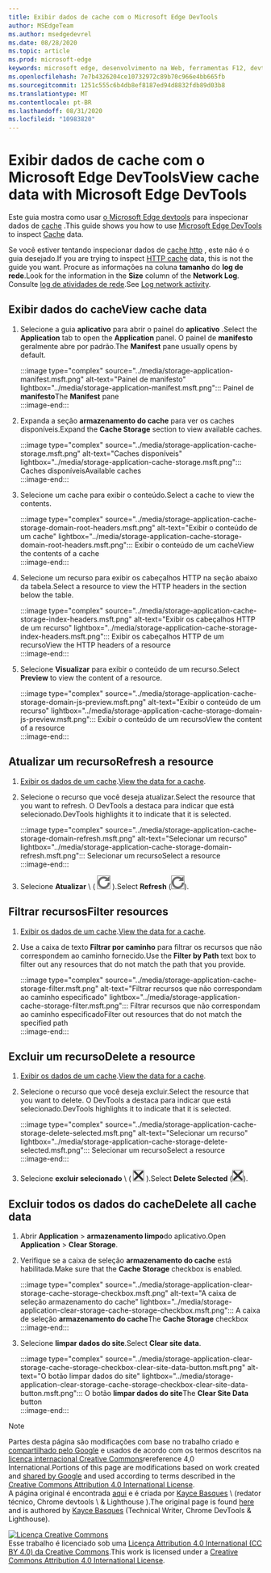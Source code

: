```yaml
---
title: Exibir dados de cache com o Microsoft Edge DevTools
author: MSEdgeTeam
ms.author: msedgedevrel
ms.date: 08/28/2020
ms.topic: article
ms.prod: microsoft-edge
keywords: microsoft edge, desenvolvimento na Web, ferramentas F12, devtools
ms.openlocfilehash: 7e7b4326204ce10732972c89b70c966e4bb665fb
ms.sourcegitcommit: 1251c555c6b4db8ef8187ed94d8832fdb89d03b8
ms.translationtype: MT
ms.contentlocale: pt-BR
ms.lasthandoff: 08/31/2020
ms.locfileid: "10983820"
---
```

<!-- Copyright Kayce Basques 

   Licensed under the Apache License, Version 2.0 (the "License");
   you may not use this file except in compliance with the License.
   You may obtain a copy of the License at

       https://www.apache.org/licenses/LICENSE-2.0

   Unless required by applicable law or agreed to in writing, software
   distributed under the License is distributed on an "AS IS" BASIS,
   WITHOUT WARRANTIES OR CONDITIONS OF ANY KIND, either express or implied.
   See the License for the specific language governing permissions and
   limitations under the License.  -->





# <span data-ttu-id="b465d-103">Exibir dados de cache com o Microsoft Edge DevTools</span><span class="sxs-lookup"><span data-stu-id="b465d-103">View cache data with Microsoft Edge DevTools</span></span>   



<span data-ttu-id="b465d-104">Este guia mostra como usar [o Microsoft Edge devtools][MicrosoftEdgeDevTools] para inspecionar dados de [cache][MDNCache] .</span><span class="sxs-lookup"><span data-stu-id="b465d-104">This guide shows you how to use [Microsoft Edge DevTools][MicrosoftEdgeDevTools] to inspect [Cache][MDNCache] data.</span></span>  

<span data-ttu-id="b465d-105">Se você estiver tentando inspecionar dados de [cache http][MDNHTTPCaching] , este não é o guia desejado.</span><span class="sxs-lookup"><span data-stu-id="b465d-105">If you are trying to inspect [HTTP cache][MDNHTTPCaching] data, this is not the guide you want.</span></span>  <span data-ttu-id="b465d-106">Procure as informações na coluna **tamanho** do **log de rede**.</span><span class="sxs-lookup"><span data-stu-id="b465d-106">Look for the information in the **Size** column of the **Network Log**.</span></span>  <span data-ttu-id="b465d-107">Consulte [log de atividades de rede][DevtoolsNetworkLogActivity].</span><span class="sxs-lookup"><span data-stu-id="b465d-107">See [Log network activity][DevtoolsNetworkLogActivity].</span></span>  

## <span data-ttu-id="b465d-108">Exibir dados do cache</span><span class="sxs-lookup"><span data-stu-id="b465d-108">View cache data</span></span>   

1.  <span data-ttu-id="b465d-109">Selecione a guia **aplicativo** para abrir o painel do **aplicativo** .</span><span class="sxs-lookup"><span data-stu-id="b465d-109">Select the **Application** tab to open the **Application** panel.</span></span>  <span data-ttu-id="b465d-110">O painel de **manifesto** geralmente abre por padrão.</span><span class="sxs-lookup"><span data-stu-id="b465d-110">The **Manifest** pane usually opens by default.</span></span>  
    
    :::image type="complex" source="../media/storage-application-manifest.msft.png" alt-text="Painel de manifesto" lightbox="../media/storage-application-manifest.msft.png":::
       <span data-ttu-id="b465d-112">Painel de **manifesto**</span><span class="sxs-lookup"><span data-stu-id="b465d-112">The **Manifest** pane</span></span>  
    :::image-end:::  
    
1.  <span data-ttu-id="b465d-113">Expanda a seção **armazenamento do cache** para ver os caches disponíveis.</span><span class="sxs-lookup"><span data-stu-id="b465d-113">Expand the **Cache Storage** section to view available caches.</span></span>  
    
    :::image type="complex" source="../media/storage-application-cache-storage.msft.png" alt-text="Caches disponíveis" lightbox="../media/storage-application-cache-storage.msft.png":::
       <span data-ttu-id="b465d-115">Caches disponíveis</span><span class="sxs-lookup"><span data-stu-id="b465d-115">Available caches</span></span>  
    :::image-end:::  
    
1.  <span data-ttu-id="b465d-116">Selecione um cache para exibir o conteúdo.</span><span class="sxs-lookup"><span data-stu-id="b465d-116">Select a cache to view the contents.</span></span>  
    
    :::image type="complex" source="../media/storage-application-cache-storage-domain-root-headers.msft.png" alt-text="Exibir o conteúdo de um cache" lightbox="../media/storage-application-cache-storage-domain-root-headers.msft.png":::
       <span data-ttu-id="b465d-118">Exibir o conteúdo de um cache</span><span class="sxs-lookup"><span data-stu-id="b465d-118">View the contents of a cache</span></span>  
    :::image-end:::  
    
1.  <span data-ttu-id="b465d-119">Selecione um recurso para exibir os cabeçalhos HTTP na seção abaixo da tabela.</span><span class="sxs-lookup"><span data-stu-id="b465d-119">Select a resource to view the HTTP headers in the section below the table.</span></span>  
    
    :::image type="complex" source="../media/storage-application-cache-storage-index-headers.msft.png" alt-text="Exibir os cabeçalhos HTTP de um recurso" lightbox="../media/storage-application-cache-storage-index-headers.msft.png":::
       <span data-ttu-id="b465d-121">Exibir os cabeçalhos HTTP de um recurso</span><span class="sxs-lookup"><span data-stu-id="b465d-121">View the HTTP headers of a resource</span></span>  
    :::image-end:::  
    
1.  <span data-ttu-id="b465d-122">Selecione **Visualizar** para exibir o conteúdo de um recurso.</span><span class="sxs-lookup"><span data-stu-id="b465d-122">Select **Preview** to view the content of a resource.</span></span>  
    
    :::image type="complex" source="../media/storage-application-cache-storage-domain-js-preview.msft.png" alt-text="Exibir o conteúdo de um recurso" lightbox="../media/storage-application-cache-storage-domain-js-preview.msft.png":::
       <span data-ttu-id="b465d-124">Exibir o conteúdo de um recurso</span><span class="sxs-lookup"><span data-stu-id="b465d-124">View the content of a resource</span></span>  
    :::image-end:::  
    
## <span data-ttu-id="b465d-125">Atualizar um recurso</span><span class="sxs-lookup"><span data-stu-id="b465d-125">Refresh a resource</span></span>   

1.  <span data-ttu-id="b465d-126">[Exibir os dados de um cache](#view-cache-data).</span><span class="sxs-lookup"><span data-stu-id="b465d-126">[View the data for a cache](#view-cache-data).</span></span>  
1.  <span data-ttu-id="b465d-127">Selecione o recurso que você deseja atualizar.</span><span class="sxs-lookup"><span data-stu-id="b465d-127">Select the resource that you want to refresh.</span></span>  <span data-ttu-id="b465d-128">O DevTools a destaca para indicar que está selecionado.</span><span class="sxs-lookup"><span data-stu-id="b465d-128">DevTools highlights it to indicate that it is selected.</span></span>  
    
    :::image type="complex" source="../media/storage-application-cache-storage-domain-refresh.msft.png" alt-text="Selecionar um recurso" lightbox="../media/storage-application-cache-storage-domain-refresh.msft.png":::
       <span data-ttu-id="b465d-130">Selecionar um recurso</span><span class="sxs-lookup"><span data-stu-id="b465d-130">Select a resource</span></span>  
    :::image-end:::  
    
1.  <span data-ttu-id="b465d-131">Selecione **Atualizar** \ ( ![ Atualizar ][ImageRefreshIcon] \).</span><span class="sxs-lookup"><span data-stu-id="b465d-131">Select **Refresh** \(![Refresh][ImageRefreshIcon]\).</span></span>  
    
## <span data-ttu-id="b465d-132">Filtrar recursos</span><span class="sxs-lookup"><span data-stu-id="b465d-132">Filter resources</span></span>   

1.  <span data-ttu-id="b465d-133">[Exibir os dados de um cache](#view-cache-data).</span><span class="sxs-lookup"><span data-stu-id="b465d-133">[View the data for a cache](#view-cache-data).</span></span>  
1.  <span data-ttu-id="b465d-134">Use a caixa de texto **Filtrar por caminho** para filtrar os recursos que não correspondem ao caminho fornecido.</span><span class="sxs-lookup"><span data-stu-id="b465d-134">Use the **Filter by Path** text box to filter out any resources that do not match the path that you provide.</span></span>  
    
    :::image type="complex" source="../media/storage-application-cache-storage-filter.msft.png" alt-text="Filtrar recursos que não correspondam ao caminho especificado" lightbox="../media/storage-application-cache-storage-filter.msft.png":::
       <span data-ttu-id="b465d-136">Filtrar recursos que não correspondam ao caminho especificado</span><span class="sxs-lookup"><span data-stu-id="b465d-136">Filter out resources that do not match the specified path</span></span>  
    :::image-end:::  
    
## <span data-ttu-id="b465d-137">Excluir um recurso</span><span class="sxs-lookup"><span data-stu-id="b465d-137">Delete a resource</span></span>   

1.  <span data-ttu-id="b465d-138">[Exibir os dados de um cache](#view-cache-data).</span><span class="sxs-lookup"><span data-stu-id="b465d-138">[View the data for a cache](#view-cache-data).</span></span>  
1.  <span data-ttu-id="b465d-139">Selecione o recurso que você deseja excluir.</span><span class="sxs-lookup"><span data-stu-id="b465d-139">Select the resource that you want to delete.</span></span>  <span data-ttu-id="b465d-140">O DevTools a destaca para indicar que está selecionado.</span><span class="sxs-lookup"><span data-stu-id="b465d-140">DevTools highlights it to indicate that it is selected.</span></span>  
    
    :::image type="complex" source="../media/storage-application-cache-storage-delete-selected.msft.png" alt-text="Selecionar um recurso" lightbox="../media/storage-application-cache-storage-delete-selected.msft.png":::
       <span data-ttu-id="b465d-142">Selecionar um recurso</span><span class="sxs-lookup"><span data-stu-id="b465d-142">Select a resource</span></span>  
    :::image-end:::  
    
1.  <span data-ttu-id="b465d-143">Selecione **excluir selecionado** \ ( ![ excluir selecionado ][ImageDeleteIcon] \).</span><span class="sxs-lookup"><span data-stu-id="b465d-143">Select **Delete Selected** \(![Delete Selected][ImageDeleteIcon]\).</span></span>  
    
## <span data-ttu-id="b465d-144">Excluir todos os dados do cache</span><span class="sxs-lookup"><span data-stu-id="b465d-144">Delete all cache data</span></span>   

1.  <span data-ttu-id="b465d-145">Abrir **Application**  >  **armazenamento limpo**do aplicativo.</span><span class="sxs-lookup"><span data-stu-id="b465d-145">Open **Application** > **Clear Storage**.</span></span>  
1.  <span data-ttu-id="b465d-146">Verifique se a caixa de seleção **armazenamento do cache** está habilitada.</span><span class="sxs-lookup"><span data-stu-id="b465d-146">Make sure that the **Cache Storage** checkbox is enabled.</span></span>  
    
    :::image type="complex" source="../media/storage-application-clear-storage-cache-storage-checkbox.msft.png" alt-text="A caixa de seleção armazenamento do cache" lightbox="../media/storage-application-clear-storage-cache-storage-checkbox.msft.png":::
       <span data-ttu-id="b465d-148">A caixa de seleção **armazenamento do cache**</span><span class="sxs-lookup"><span data-stu-id="b465d-148">The **Cache Storage** checkbox</span></span>  
    :::image-end:::  
    
1.  <span data-ttu-id="b465d-149">Selecione **limpar dados do site**.</span><span class="sxs-lookup"><span data-stu-id="b465d-149">Select **Clear site data**.</span></span>  
    
    :::image type="complex" source="../media/storage-application-clear-storage-cache-storage-checkbox-clear-site-data-button.msft.png" alt-text="O botão limpar dados do site" lightbox="../media/storage-application-clear-storage-cache-storage-checkbox-clear-site-data-button.msft.png":::
       <span data-ttu-id="b465d-151">O botão **limpar dados do site**</span><span class="sxs-lookup"><span data-stu-id="b465d-151">The **Clear Site Data** button</span></span>  
    :::image-end:::  
    
<!--  
  


-->  

<!-- image links -->  

[ImageDeleteIcon]: ../media/delete-icon.msft.png  
[ImageRefreshIcon]: ../media/refresh-icon.msft.png  

<!-- links -->  

[MicrosoftEdgeDevTools]: ../../devtools-guide-chromium.md "Ferramentas de desenvolvedor do Microsoft Edge (Chromium) | Documentos da Microsoft"  
[DevtoolsNetworkLogActivity]: ../network/index.md#log-network-activity  "Registrar atividades da rede | Documentos da Microsoft"  

[MDNCache]: https://developer.mozilla.org/docs/Web/API/Cache "Cache | MDN"  
[MDNHTTPCaching]: https://developer.mozilla.org/docs/Web/HTTP/Caching "Cache HTTP | MDN"  

> [!NOTE]
> <span data-ttu-id="b465d-156">Partes desta página são modificações com base no trabalho criado e [compartilhado pelo Google][GoogleSitePolicies] e usados de acordo com os termos descritos na [licença internacional Creative Commons][CCA4IL]rereference 4,0 International.</span><span class="sxs-lookup"><span data-stu-id="b465d-156">Portions of this page are modifications based on work created and [shared by Google][GoogleSitePolicies] and used according to terms described in the [Creative Commons Attribution 4.0 International License][CCA4IL].</span></span>  
> <span data-ttu-id="b465d-157">A página original é encontrada [aqui](https://developers.google.com/web/tools/chrome-devtools/storage/cache) e é criada por [Kayce Basques][KayceBasques] \ (redator técnico, Chrome devtools \ & Lighthouse \).</span><span class="sxs-lookup"><span data-stu-id="b465d-157">The original page is found [here](https://developers.google.com/web/tools/chrome-devtools/storage/cache) and is authored by [Kayce Basques][KayceBasques] \(Technical Writer, Chrome DevTools \& Lighthouse\).</span></span>  

[![Licença Creative Commons][CCby4Image]][CCA4IL]  
<span data-ttu-id="b465d-159">Esse trabalho é licenciado sob uma [Licença Attribution 4.0 International (CC BY 4.0) da Creative Commons][CCA4IL].</span><span class="sxs-lookup"><span data-stu-id="b465d-159">This work is licensed under a [Creative Commons Attribution 4.0 International License][CCA4IL].</span></span>  

[CCA4IL]: https://creativecommons.org/licenses/by/4.0  
[CCby4Image]: https://i.creativecommons.org/l/by/4.0/88x31.png  
[GoogleSitePolicies]: https://developers.google.com/terms/site-policies  
[KayceBasques]: https://developers.google.com/web/resources/contributors/kaycebasques  
